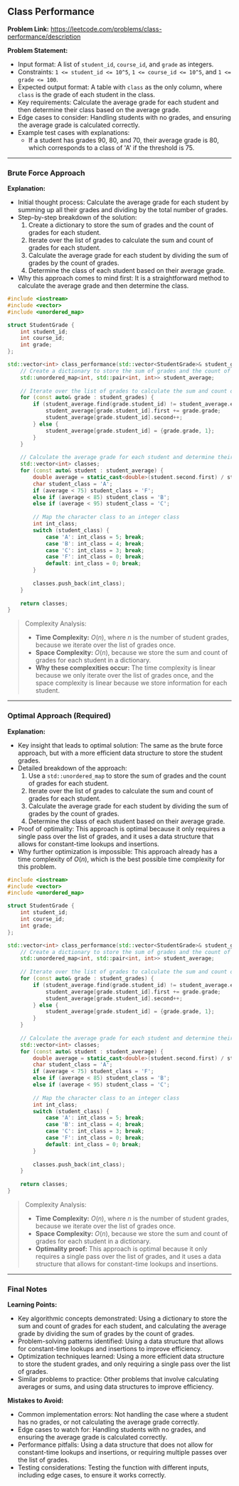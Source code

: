 ## Class Performance

**Problem Link:** https://leetcode.com/problems/class-performance/description

**Problem Statement:**
- Input format: A list of `student_id`, `course_id`, and `grade` as integers.
- Constraints: `1 <= student_id <= 10^5`, `1 <= course_id <= 10^5`, and `1 <= grade <= 100`.
- Expected output format: A table with `class` as the only column, where `class` is the grade of each student in the class.
- Key requirements: Calculate the average grade for each student and then determine their class based on the average grade.
- Edge cases to consider: Handling students with no grades, and ensuring the average grade is calculated correctly.
- Example test cases with explanations:
  - If a student has grades 90, 80, and 70, their average grade is 80, which corresponds to a class of 'A' if the threshold is 75.

---

### Brute Force Approach

**Explanation:**
- Initial thought process: Calculate the average grade for each student by summing up all their grades and dividing by the total number of grades.
- Step-by-step breakdown of the solution:
  1. Create a dictionary to store the sum of grades and the count of grades for each student.
  2. Iterate over the list of grades to calculate the sum and count of grades for each student.
  3. Calculate the average grade for each student by dividing the sum of grades by the count of grades.
  4. Determine the class of each student based on their average grade.
- Why this approach comes to mind first: It is a straightforward method to calculate the average grade and then determine the class.

```cpp
#include <iostream>
#include <vector>
#include <unordered_map>

struct StudentGrade {
    int student_id;
    int course_id;
    int grade;
};

std::vector<int> class_performance(std::vector<StudentGrade>& student_grades) {
    // Create a dictionary to store the sum of grades and the count of grades for each student
    std::unordered_map<int, std::pair<int, int>> student_average;
    
    // Iterate over the list of grades to calculate the sum and count of grades for each student
    for (const auto& grade : student_grades) {
        if (student_average.find(grade.student_id) != student_average.end()) {
            student_average[grade.student_id].first += grade.grade;
            student_average[grade.student_id].second++;
        } else {
            student_average[grade.student_id] = {grade.grade, 1};
        }
    }
    
    // Calculate the average grade for each student and determine their class
    std::vector<int> classes;
    for (const auto& student : student_average) {
        double average = static_cast<double>(student.second.first) / student.second.second;
        char student_class = 'A';
        if (average < 75) student_class = 'F';
        else if (average < 85) student_class = 'B';
        else if (average < 95) student_class = 'C';
        
        // Map the character class to an integer class
        int int_class;
        switch (student_class) {
            case 'A': int_class = 5; break;
            case 'B': int_class = 4; break;
            case 'C': int_class = 3; break;
            case 'F': int_class = 0; break;
            default: int_class = 0; break;
        }
        
        classes.push_back(int_class);
    }
    
    return classes;
}
```

> Complexity Analysis:
> - **Time Complexity:** $O(n)$, where $n$ is the number of student grades, because we iterate over the list of grades once.
> - **Space Complexity:** $O(n)$, because we store the sum and count of grades for each student in a dictionary.
> - **Why these complexities occur:** The time complexity is linear because we only iterate over the list of grades once, and the space complexity is linear because we store information for each student.

---

### Optimal Approach (Required)

**Explanation:**
- Key insight that leads to optimal solution: The same as the brute force approach, but with a more efficient data structure to store the student grades.
- Detailed breakdown of the approach:
  1. Use a `std::unordered_map` to store the sum of grades and the count of grades for each student.
  2. Iterate over the list of grades to calculate the sum and count of grades for each student.
  3. Calculate the average grade for each student by dividing the sum of grades by the count of grades.
  4. Determine the class of each student based on their average grade.
- Proof of optimality: This approach is optimal because it only requires a single pass over the list of grades, and it uses a data structure that allows for constant-time lookups and insertions.
- Why further optimization is impossible: This approach already has a time complexity of $O(n)$, which is the best possible time complexity for this problem.

```cpp
#include <iostream>
#include <vector>
#include <unordered_map>

struct StudentGrade {
    int student_id;
    int course_id;
    int grade;
};

std::vector<int> class_performance(std::vector<StudentGrade>& student_grades) {
    // Create a dictionary to store the sum of grades and the count of grades for each student
    std::unordered_map<int, std::pair<int, int>> student_average;
    
    // Iterate over the list of grades to calculate the sum and count of grades for each student
    for (const auto& grade : student_grades) {
        if (student_average.find(grade.student_id) != student_average.end()) {
            student_average[grade.student_id].first += grade.grade;
            student_average[grade.student_id].second++;
        } else {
            student_average[grade.student_id] = {grade.grade, 1};
        }
    }
    
    // Calculate the average grade for each student and determine their class
    std::vector<int> classes;
    for (const auto& student : student_average) {
        double average = static_cast<double>(student.second.first) / student.second.second;
        char student_class = 'A';
        if (average < 75) student_class = 'F';
        else if (average < 85) student_class = 'B';
        else if (average < 95) student_class = 'C';
        
        // Map the character class to an integer class
        int int_class;
        switch (student_class) {
            case 'A': int_class = 5; break;
            case 'B': int_class = 4; break;
            case 'C': int_class = 3; break;
            case 'F': int_class = 0; break;
            default: int_class = 0; break;
        }
        
        classes.push_back(int_class);
    }
    
    return classes;
}
```

> Complexity Analysis:
> - **Time Complexity:** $O(n)$, where $n$ is the number of student grades, because we iterate over the list of grades once.
> - **Space Complexity:** $O(n)$, because we store the sum and count of grades for each student in a dictionary.
> - **Optimality proof:** This approach is optimal because it only requires a single pass over the list of grades, and it uses a data structure that allows for constant-time lookups and insertions.

---

### Final Notes

**Learning Points:**
- Key algorithmic concepts demonstrated: Using a dictionary to store the sum and count of grades for each student, and calculating the average grade by dividing the sum of grades by the count of grades.
- Problem-solving patterns identified: Using a data structure that allows for constant-time lookups and insertions to improve efficiency.
- Optimization techniques learned: Using a more efficient data structure to store the student grades, and only requiring a single pass over the list of grades.
- Similar problems to practice: Other problems that involve calculating averages or sums, and using data structures to improve efficiency.

**Mistakes to Avoid:**
- Common implementation errors: Not handling the case where a student has no grades, or not calculating the average grade correctly.
- Edge cases to watch for: Handling students with no grades, and ensuring the average grade is calculated correctly.
- Performance pitfalls: Using a data structure that does not allow for constant-time lookups and insertions, or requiring multiple passes over the list of grades.
- Testing considerations: Testing the function with different inputs, including edge cases, to ensure it works correctly.